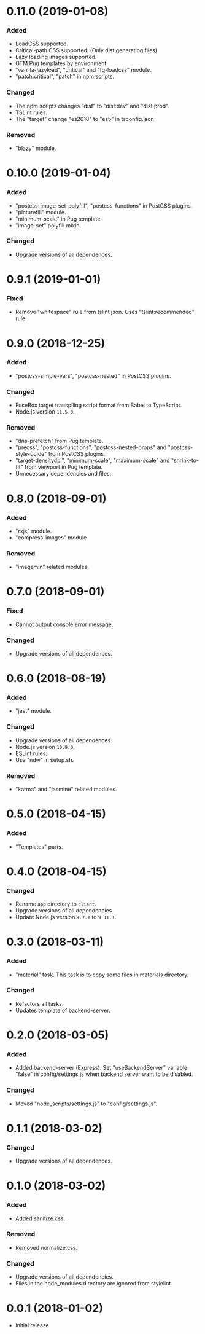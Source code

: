 # 0.11.0  (2019-01-08)

### Added

-   LoadCSS supported.
-   Critical-path CSS supported. (Only dist generating files)
-   Lazy loading images supported.
-   GTM Pug templates by environment.
-   "vanilla-lazyload", "critical" and "fg-loadcss" module.
-   "patch:critical", "patch" in npm scripts.

### Changed

-   The npm scripts changes "dist" to "dist:dev" and "dist:prod".
-   TSLint rules.
-   The "target" change "es2018" to "es5" in tsconfig.json

### Removed

-   "blazy" module.

# 0.10.0  (2019-01-04)

### Added

-   "postcss-image-set-polyfill", "postcss-functions" in PostCSS plugins.
-   "picturefill" module.
-   "minimum-scale" in Pug template.
-   "image-set" polyfill mixin.

### Changed

-   Upgrade versions of all dependences.

# 0.9.1  (2019-01-01)

### Fixed

-   Remove "whitespace" rule from tslint.json. Uses "tslint:recommended" rule.

# 0.9.0  (2018-12-25)

### Added

-   "postcss-simple-vars", "postcss-nested" in PostCSS plugins.

### Changed

-   FuseBox target transpiling script format from Babel to TypeScript.
-   Node.js version `11.5.0`.

### Removed

-   "dns-prefetch" from Pug template.
-   "precss", "postcss-functions", "postcss-nested-props" and "postcss-style-guide" from PostCSS plugins.
-   "target-densitydpi", "minimum-scale", "maximum-scale" and "shrink-to-fit" from viewport in Pug template.
-   Unnecessary dependencies and files.

# 0.8.0  (2018-09-01)

### Added

-   "rxjs" module.
-   "compress-images" module.

### Removed

-   "imagemin" related modules.

# 0.7.0  (2018-09-01)

### Fixed

-   Cannot output console error message.

### Changed

-   Upgrade versions of all dependences.

# 0.6.0  (2018-08-19)

### Added

-   "jest" module.

### Changed

-   Upgrade versions of all dependences.
-   Node.js version `10.9.0`.
-   ESLint rules.
-   Use "ndw" in setup.sh.

### Removed

-   "karma" and "jasmine" related modules.

# 0.5.0  (2018-04-15)

### Added

-   "Templates" parts.

# 0.4.0  (2018-04-15)

### Changed

-   Rename `app` directory to `client`.
-   Upgrade versions of all dependencies.
-   Update Node.js version `9.7.1` to `9.11.1`.

# 0.3.0  (2018-03-11)

### Added

-   "material" task. This task is to copy some files in materials directory.

### Changed

-   Refactors all tasks.
-   Updates template of backend-server.

# 0.2.0  (2018-03-05)

### Added

-   Added backend-server (Express). Set "useBackendServer" variable "false" in config/settings.js when backend server want to be disabled.

### Changed

-   Moved "node_scripts/settings.js" to "config/settings.js".

# 0.1.1  (2018-03-02)

### Changed

-   Upgrade versions of all dependences.

# 0.1.0  (2018-03-02)

### Added

-   Added sanitize.css.

### Removed

-   Removed normalize.css.

### Changed

-   Upgrade versions of all dependencies.
-   Files in the node_modules directory are ignored from stylelint.

# 0.0.1 (2018-01-02)

-   Initial release

